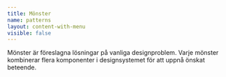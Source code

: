 ```yaml
---
title: Mönster
name: patterns
layout: content-with-menu
visible: false
---
```


Mönster är föreslagna lösningar på vanliga designproblem. Varje mönster kombinerar flera komponenter i designsystemet för att uppnå önskat beteende.

